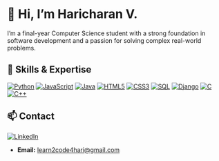 # 👋 Hi, I’m Haricharan V.

I’m a final-year Computer Science student with a strong foundation in software development and a passion for solving complex real-world problems.

## 🌟 Skills & Expertise
[![Python](https://img.shields.io/badge/Python-3776AB?logo=python&logoColor=white)](https://www.python.org/)
[![JavaScript](https://img.shields.io/badge/JavaScript-F7DF1C?logo=javascript&logoColor=black)](https://developer.mozilla.org/en-US/docs/Web/JavaScript)
[![Java](https://img.shields.io/badge/Java-007396?logo=java&logoColor=white)](https://www.java.com/)
[![HTML5](https://img.shields.io/badge/HTML5-E34F26?logo=html5&logoColor=white)](https://developer.mozilla.org/en-US/docs/Web/HTML)
[![CSS3](https://img.shields.io/badge/CSS3-1572B6?logo=css3&logoColor=white)](https://developer.mozilla.org/en-US/docs/Web/CSS)
[![SQL](https://img.shields.io/badge/SQL-003B57?logo=mysql&logoColor=white)](https://www.mysql.com/)
[![Django](https://img.shields.io/badge/Django-092E20?logo=django&logoColor=white)](https://www.djangoproject.com/)
[![C](https://img.shields.io/badge/C-A8B9CC?logo=c&logoColor=black)](https://en.wikipedia.org/wiki/C_(programming_language))
[![C++](https://img.shields.io/badge/C%2B%2B-00599C?logo=c%2B%2B&logoColor=white)](https://isocpp.org/)

## 📫 Contact
[![LinkedIn](https://img.shields.io/badge/LinkedIn-Haricharan%20V-blue?logo=linkedin&logoColor=white)](https://www.linkedin.com/in/hari-charan-v-911254311?utm_source=share&utm_campaign=share_via&utm_content=profile&utm_medium=android_app)
- **Email:** learn2code4hari@gmail.com
